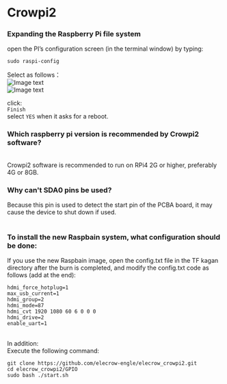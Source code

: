 # Crowpi2

### Expanding the Raspberry Pi file system<br>
open the PI’s configuration screen (in the terminal window) by typing:<br>

`sudo raspi-config`<br>

Select as follows：<br>
![Image text](https://github.com/elecrow-engle/elecrow_crowpi2/blob/main/j1.png)<br>
![Image text](https://github.com/elecrow-engle/elecrow_crowpi2/blob/main/j2.png)<br>

click:<br>
`Finish`<br>
select `YES` when it asks for a reboot.<br>
### Which raspberry pi version is recommended by Crowpi2 software?<br>
<br>
Crowpi2 software is recommended to run on RPi4 2G or higher, preferably 4G or 8GB.<br>

### Why can't SDA0 pins be used?<br>
Because this pin is used to detect the start pin of the PCBA board, it may cause the device to shut down if used.<br>
<br>

### To install the new Raspbain system, what configuration should be done:<br>
If you use the new Raspbain image, open the config.txt file in the TF kagan directory after the burn is completed, and modify the config.txt code as follows (add at the end):<br>

`hdmi_force_hotplug=1`<br>
`max_usb_current=1`<br>
`hdmi_group=2`<br>
`hdmi_mode=87`<br>
`hdmi_cvt 1920 1080 60 6 0 0 0`<br>
`hdmi_drive=2`<br>
`enable_uart=1`<br>

<br>
In addition:<br>
Execute the following command:<br>

`git clone https://github.com/elecrow-engle/elecrow_crowpi2.git`<br>
`cd elecrow_crowpi2/GPIO`<br>
`sudo bash ./start.sh` <br>








